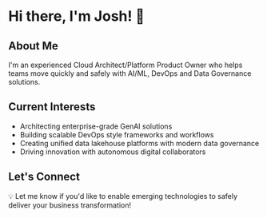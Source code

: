 # Hi there, I'm Josh! 👋

## About Me

I'm an experienced Cloud Architect/Platform Product Owner who helps teams move quickly and safely with AI/ML, DevOps and Data Governance solutions.

## Current Interests

- Architecting enterprise-grade GenAI solutions
- Building scalable DevOps style frameworks and workflows
- Creating unified data lakehouse platforms with modern data governance
- Driving innovation with autonomous digital collaborators

## Let's Connect

💡 Let me know if you'd like to enable emerging technologies to safely deliver your business transformation!
